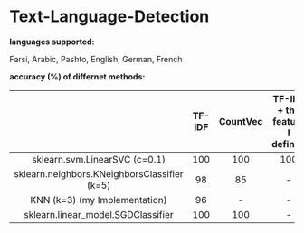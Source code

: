 # Text-Language-Detection

**languages supported:**

Farsi, Arabic, Pashto, English, German, French


**accuracy (%) of differnet methods:**



|                                              | TF-IDF        |CountVec|TF-IDF + the feature I defined   |
| :-------------:                              |:-------------:| :-----:|:---------:                      |
| sklearn.svm.LinearSVC (c=0.1)                |         100   | 100    | 100                             |
| sklearn.neighbors.KNeighborsClassifier (k=5) | 98            | 85     | -                               |
| KNN (k=3) (my Implementation)                | 96            | -      | -                               |
| sklearn.linear_model.SGDClassifier           | 100           |  100   | -                               |
